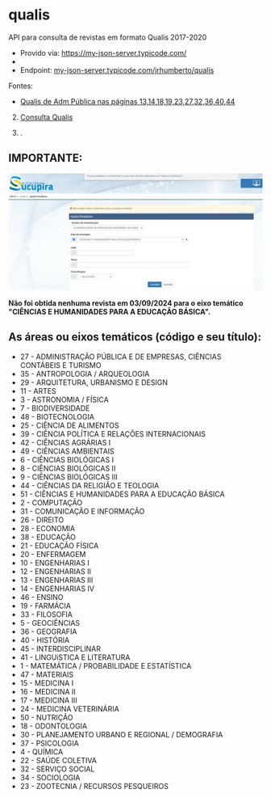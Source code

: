 # qualis
API para consulta de revistas em formato Qualis 2017-2020

 - Provido via: https://my-json-server.typicode.com/
 - 
 - Endpoint: [
my-json-server.typicode.com/jrhumberto/qualis](
my-json-server.typicode.com/jrhumberto/qualis)

Fontes:
- [Qualis de Adm Pública nas páginas 13,14,18,19,23,27,32,36,40,44](https://profiap.org.br/wp-content/uploads/2024/09/2024-profiap-guia-publicacoes-revistas.pdf)
2. [Consulta Qualis](https://sucupira.capes.gov.br/sucupira/public/consultas/coleta/veiculoPublicacaoQualis/listaConsultaGeralPeriodicos.xhtml)

3. .

## IMPORTANTE: 
![Consulta Qualis](qualis.jpg "Consulta Qualis")

**Não foi obtida nenhuma revista em 03/09/2024 para o eixo temático "CIÊNCIAS E HUMANIDADES PARA A EDUCAÇÃO BÁSICA".**

## As áreas ou eixos temáticos (código e seu título):
- 27 - ADMINISTRAÇÃO PÚBLICA E DE EMPRESAS, CIÊNCIAS CONTÁBEIS E TURISMO
- 35 - ANTROPOLOGIA / ARQUEOLOGIA                        
- 29 - ARQUITETURA, URBANISMO E DESIGN
- 11 - ARTES
- 3 - ASTRONOMIA / FÍSICA                               
- 7 - BIODIVERSIDADE
- 48 - BIOTECNOLOGIA                                     
- 25 - CIÊNCIA DE ALIMENTOS                              
- 39 - CIÊNCIA POLÍTICA E RELAÇÕES INTERNACIONAIS        
- 42 - CIÊNCIAS AGRÁRIAS I                               
- 49 - CIÊNCIAS AMBIENTAIS
- 6 - CIÊNCIAS BIOLÓGICAS I                             
- 8 - CIÊNCIAS BIOLÓGICAS II                            
- 9 - CIÊNCIAS BIOLÓGICAS III                           
- 44 - CIÊNCIAS DA RELIGIÃO E TEOLOGIA
- 51 - CIÊNCIAS E HUMANIDADES PARA A EDUCAÇÃO BÁSICA
- 2 - COMPUTAÇÃO
- 31 - COMUNICAÇÃO E INFORMAÇÃO
- 26 - DIREITO                                           
- 28 - ECONOMIA                                          
- 38 - EDUCAÇÃO                                          
- 21 - EDUCAÇÃO FÍSICA                                   
- 20 - ENFERMAGEM                                        
- 10 - ENGENHARIAS I                                     
- 12 - ENGENHARIAS II                                    
- 13 - ENGENHARIAS III                                   
- 14 - ENGENHARIAS IV                                    
- 46 - ENSINO
- 19 - FARMÁCIA                                          
- 33 - FILOSOFIA
- 5 - GEOCIÊNCIAS                                       
- 36 - GEOGRAFIA                                         
- 40 - HISTÓRIA                                          
- 45 - INTERDISCIPLINAR                                  
- 41 - LINGUíSTICA E LITERATURA
- 1 - MATEMÁTICA / PROBABILIDADE E ESTATÍSTICA          
- 47 - MATERIAIS                                         
- 15 - MEDICINA I                                        
- 16 - MEDICINA II                                       
- 17 - MEDICINA III                                      
- 24 - MEDICINA VETERINÁRIA                              
- 50 - NUTRIÇÃO
- 18 - ODONTOLOGIA                                       
- 30 - PLANEJAMENTO URBANO E REGIONAL / DEMOGRAFIA       
- 37 - PSICOLOGIA                                        
- 4 - QUÍMICA                                           
- 22 - SAÚDE COLETIVA                                    
- 32 - SERVIÇO SOCIAL                                    
- 34 - SOCIOLOGIA                                        
- 23 - ZOOTECNIA / RECURSOS PESQUEIROS                   
